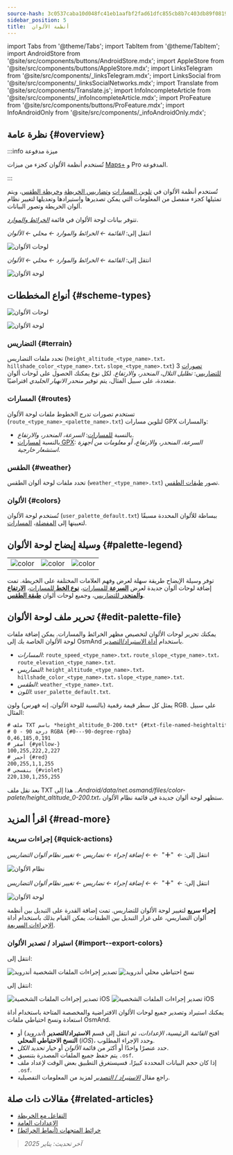 ```yaml
---
source-hash: 3c0537caba10d048fc41eb1aafbf2fad61dfc855cb8b7c403db89f081990b44f
sidebar_position: 5
title:  أنظمة الألوان
---
```

import Tabs from '@theme/Tabs';
import TabItem from '@theme/TabItem';
import AndroidStore from '@site/src/components/buttons/AndroidStore.mdx';
import AppleStore from '@site/src/components/buttons/AppleStore.mdx';
import LinksTelegram from '@site/src/components/_linksTelegram.mdx';
import LinksSocial from '@site/src/components/_linksSocialNetworks.mdx';
import Translate from '@site/src/components/Translate.js';
import InfoIncompleteArticle from '@site/src/components/_infoIncompleteArticle.mdx';
import ProFeature from '@site/src/components/buttons/ProFeature.mdx';
import InfoAndroidOnly from '@site/src/components/_infoAndroidOnly.mdx';



## نظرة عامة {#overview}

:::info ميزة مدفوعة

تُستخدم أنظمة الألوان كجزء من ميزات [Maps+](../purchases/index.md) و Pro <ProFeature /> المدفوعة.

:::

تُستخدم أنظمة الألوان في [تلوين المسارات](#routes) و[تضاريس الخريطة](#terrain) و[خريطة الطقس](#weather)، ويتم تمثيلها كجزء منفصل من المعلومات التي يمكن تصديرها واستيرادها وتعديلها لتغيير نظام ألوان الخريطة وتصور البيانات.

تتوفر بيانات لوحة الألوان في قائمة [*الخرائط والموارد*](../personal/maps-resources.md#local).

<Tabs groupId="operating-systems">

<TabItem value="android" label="أندرويد">

انتقل إلى: *القائمة ← الخرائط والموارد ← محلي ← الألوان*

![لوحات الألوان](@site/static/img/personal/color-schemes/colors.png)

</TabItem>

<TabItem value="ios" label="iOS">

انتقل إلى: *القائمة ← الخرائط والموارد ← محلي ← الألوان*

![لوحة الألوان](@site/static/img/personal/color-schemes/color_palette_ios.png)

</TabItem>

</Tabs>


## أنواع المخططات {#scheme-types}

<Tabs groupId="operating-systems">

<TabItem value="android" label="أندرويد">

![لوحات الألوان](@site/static/img/personal/color-schemes/palette.png)

</TabItem>

<TabItem value="ios" label="iOS">

![لوحة الألوان](@site/static/img/personal/color-schemes/color_altitude.png)

</TabItem>

</Tabs>


### التضاريس {#terrain}

تحدد ملفات التضاريس (`height_altitude_<type_name>.txt`، `hillshade_color_<type_name>.txt`، `slope_<type_name>.txt`) 3 [تصورات للتضاريس](../plugins/topography.md#hillshade-slope-and-altitude-layers): *تظليل التلال، المنحدر، والارتفاع*. لكل نوع يمكنك الحصول على لوحات ألوان متعددة، على سبيل المثال، يتم توفير *منحدر الانهيار الجليدي* افتراضيًا.

### المسارات {#routes}

تستخدم تصورات تدرج الخطوط ملفات لوحة الألوان (`route_<type_name>_<palette_name>.txt`) لتلوين مسارات GPX والمسارات:

- بالنسبة [للمسارات](../navigation/guidance/map-during-navigation.md#color): *السرعة، المنحدر، والارتفاع*.
- بالنسبة [لمسارات GPX](../map/tracks/appearance#track-colors-in-gpx-files): *السرعة، المنحدر، والارتفاع، أو معلومات من أجهزة استشعار خارجية*.

### الطقس {#weather}

تحدد ملفات لوحة ألوان الطقس (`weather_<type_name>.txt`) تصور [طبقات الطقس](../plugins/weather.md#weather-layers).

### الألوان {#colors}

تُستخدم لوحة الألوان (`user_palette_default.txt`) ببساطة للألوان المحددة مسبقًا لتعيينها إلى [المفضلة](./favorites.md)، [المسارات](./tracks/).


## وسيلة إيضاح لوحة الألوان {#palette-legend}

<table class="image">
    <tr>
        <td><img src={require('@site/static/img/personal/color-schemes/legend.png').default} alt="color"/></td>
        <td><img src={require('@site/static/img/personal/color-schemes/legend_1.png').default} alt="color"/></td>
        <td><img src={require('@site/static/img/personal/color-schemes/legend_2.png').default} alt="color"/></td>
    </tr>
</table>


توفر وسيلة الإيضاح طريقة سهلة لعرض وفهم العلامات المختلفة على الخريطة. تمت إضافة لوحات ألوان جديدة لعرض [**السرعة** للمسارات](../map/tracks/appearance#track-colors-in-gpx-files)، [**نوع الخط** للمسارات](../navigation/guidance/map-during-navigation.md#color)، [**الارتفاع والمنحدر** للتضاريس](../plugins/topography.md#default-color-scheme)، وجميع لوحات ألوان [**طبقة الطقس**](../plugins/weather.md#weather-layers).


## تحرير ملف لوحة الألوان {#edit-palette-file}

يمكنك تحرير لوحات الألوان لتخصيص مظهر الخرائط والمسارات. يمكن إضافة ملفات لوحة الألوان الخاصة بك إلى OsmAnd باستخدام [أداة الاستيراد/التصدير](./import-export.md).

- *المسارات*: `route_speed_<type_name>.txt`، `route_slope_<type_name>.txt`، `route_elevation_<type_name>.txt`.
- *التضاريس*: `height_altitude_<type_name>.txt`، `hillshade_color_<type_name>.txt`، `slope_<type_name>.txt`.
- *الطقس*: `weather_<type_name>.txt`.
- *اللون*: `user_palette_default.txt`.

يمثل كل سطر قيمة رقمية (بالنسبة للوحة الألوان، إنه فهرس) ولون RGB. على سبيل المثال:

```xml
# ملف TXT باسم *height_altitude_0-200.txt* {#txt-file-named-heightaltitude0-200txt}
# 0 - 90 درجة RGBA {#0---90-degree-rgba}
0,46,185,0,191
# أصفر {#yellow-}
100,255,222,2,227
# أحمر {#red}
200,255,1,1,255
# بنفسجي {#violet}
220,130,1,255,255

```

بعد نقل ملف TXT هذا إلى *..Android/data/net.osmand/files/color-palete/height_altitude_0-200.txt*، ستظهر لوحة ألوان جديدة في قائمة نظام الألوان.


## اقرأ المزيد {#read-more}

### إجراءات سريعة {#quick-actions}

<Tabs groupId="operating-systems">

<TabItem value="android" label="أندرويد">

انتقل إلى: *<Translate ios="true" ids="shared_string_menu,layer_map_appearance,shared_string_buttons,custom_buttons"/> ←*&nbsp;  "**＋**"  &nbsp;*← <Translate ios="true" ids="add_button"/>*  *← إضافة إجراء ← تضاريس ← تغيير نظام ألوان التضاريس*

![نظام الألوان](@site/static/img/widgets/color_scheme.png)

</TabItem>

<TabItem value="ios" label="iOS">

انتقل إلى: *<Translate ios="true" ids="shared_string_menu,layer_map_appearance,shared_string_buttons,custom_buttons"/> ←*&nbsp;  "**＋**"  &nbsp;*← <Translate ios="true" ids="add_button"/>*  *← إضافة إجراء ← تضاريس ← تغيير نظام ألوان التضاريس*

![لوحة الألوان](@site/static/img/personal/color-schemes/color_scheme_qa_ios.png)

</TabItem>

</Tabs>

**إجراء سريع** لتغيير لوحة الألوان للتضاريس. تمت إضافة القدرة على التبديل بين أنظمة ألوان التضاريس، على غرار التبديل بين الطبقات. يمكن القيام بذلك باستخدام أداة [الإجراءات السريعة](../widgets/quick-action.md#configure-map).


### استيراد / تصدير الألوان {#import--export-colors}

<Tabs groupId="operating-systems">

<TabItem value="android" label="أندرويد">

انتقل إلى: *<Translate android="true" ids="shared_string_menu,shared_string_settings,import_export,export_to_file"/>*

![تصدير إجراءات الملفات الشخصية أندرويد](@site/static/img/personal/profiles/profile_actions_export_1_andr.png) ![نسخ احتياطي محلي أندرويد](@site/static/img/personal/profiles/profile_actions_export_3_andr.png)

</TabItem>

<TabItem value="ios" label="iOS">

انتقل إلى: *<Translate ios="true" ids="shared_string_menu,shared_string_settings,local_backup,backup_into_file"/>*

![تصدير إجراءات الملفات الشخصية iOS](@site/static/img/personal/profiles/profile_actions_export_1_ios.png) ![تصدير إجراءات الملفات الشخصية iOS](@site/static/img/personal/profiles/profile_actions_export_3_ios.png)

</TabItem>

</Tabs>

يمكنك استيراد وتصدير جميع لوحات الألوان الافتراضية والمخصصة المتاحة باستخدام أداة استعادة ونسخ احتياطي ملفات OsmAnd.

- افتح *القائمة* الرئيسية، *الإعدادات*، ثم انتقل إلى قسم **الاستيراد/التصدير** (*أندرويد*) أو **النسخ الاحتياطي المحلي** (*iOS*)، وحدد الإجراء المطلوب.
- حدد عنصرًا واحدًا أو أكثر من قائمة *الألوان* أو خيار *تحديد الكل*.
- يتم حفظ جميع الملفات المصدرة بتنسيق `.osf`.
- إذا كان حجم البيانات المحددة كبيرًا، فسيستغرق التطبيق بعض الوقت لإعداد ملف `.osf`.
- راجع مقال [*الاستيراد / التصدير*](../personal/import-export.md) لمزيد من المعلومات التفصيلية.


## مقالات ذات صلة {#related-articles}

- [التفاعل مع الخريطة](../../user/map/interact-with-map.md)
- [الإعدادات العامة](../../user/personal/global-settings.md)
- [خرائط المتجهات (أنماط الخرائط)](../../user/map/vector-maps.md)

> *آخر تحديث: يناير 2025*